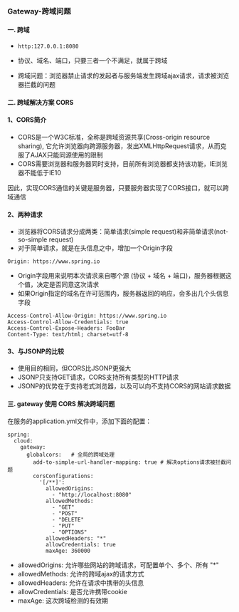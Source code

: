 ###  Gateway-跨域问题
####  一. 跨域
* `http:127.0.0.1:8080`

* 协议、域名、端口，只要三者一个不满足，就属于跨域

* 跨域问题：浏览器禁止请求的发起者与服务端发生跨域ajax请求，请求被浏览器拦截的问题

 
####  二. 跨域解决方案 CORS
#### 1、CORS简介
*  CORS是一个W3C标准，全称是跨域资源共享(Cross-origin resource sharing),
它允许浏览器向跨源服务器，发出XMLHttpRequest请求，从而克服了AJAX只能同源使用的限制
*  CORS需要浏览器和服务器同时支持，目前所有浏览器都支持该功能，IE浏览器不能低于IE10

因此，实现CORS通信的关键是服务器，只要服务器实现了CORS接口，就可以跨域通信

#### 2、两种请求
*  浏览器将CORS请求分成两类：简单请求(simple request)和非简单请求(not-so-simple request)
*  对于简单请求，就是在头信息之中，增加一个Origin字段

```
Origin: https://www.spring.io
```

* Origin字段用来说明本次请求来自哪个源 (协议 + 域名 + 端口)，服务器根据这个值，决定是否同意这次请求
* 如果Origin指定的域名在许可范围内，服务器返回的响应，会多出几个头信息字段

```
Access-Control-Allow-Origin: https://www.spring.io
Access-Control-Allow-Credentials: true
Access-Control-Expose-Headers: FooBar
Content-Type: text/html; charset=utf-8
```

#### 3、与JSONP的比较
* 使用目的相同，但CORS比JSONP更强大
* JSONP只支持GET请求，CORS支持所有类型的HTTP请求
* JSONP的优势在于支持老式浏览器，以及可以向不支持CORS的网站请求数据


####  三. gateway 使用 CORS 解决跨域问题 
在服务的application.yml文件中，添加下面的配置：

``` 
spring:
  cloud:
    gateway:
      globalcors:   # 全局的跨域处理 
        add-to-simple-url-handler-mapping: true # 解决options请求被拦截问题
        corsConfigurations:
          '[/**]':
            allowedOrigins:  
              - "http://localhost:8080"
            allowedMethods: 
              - "GET"
              - "POST"
              - "DELETE"
              - "PUT"
              - "OPTIONS"
            allowedHeaders: "*"  
            allowCredentials: true 
            maxAge: 360000  
```

* allowedOrigins: 允许哪些网站的跨域请求，可配置单个、多个、所有 "*"
* allowedMethods: 允许的跨域ajax的请求方式
* allowedHeaders: 允许在请求中携带的头信息
* allowCredentials: 是否允许携带cookie
* maxAge: 这次跨域检测的有效期
